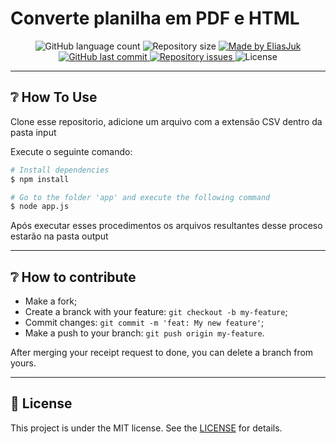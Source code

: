 # Converte planilha em PDF e HTML

<p align="center">
  <img alt="GitHub language count" src="https://img.shields.io/github/languages/count/EliasJuk/convert-excel-to-html-pdf">	
  <img alt="Repository size" src="https://img.shields.io/github/repo-size/EliasJuk/convert-excel-to-html-pdf">
	
  <a href="https://www.linkedin.com/in/eliaspjuk/">
    <img alt="Made by EliasJuk" src="https://img.shields.io/badge/made%20by-EliasJuk-%2304D361">
  </a>
  
  <a href="https://github.com/EliasJuk/convert-excel-to-html-pdf/commits/master">
    <img alt="GitHub last commit" src="https://img.shields.io/github/last-commit/EliasJuk/convert-excel-to-html-pdf">
  </a>
  
  <a href="https://github.com/EliasJuk/convert-excel-to-html-pdf/issues">
    <img alt="Repository issues" src="https://img.shields.io/github/issues/EliasJuk/convert-excel-to-html-pdf">
  </a>
  
  <img alt="License" src="https://img.shields.io/badge/license-MIT-brightgreen"> 
<p>

---

## ❔ How To Use

<p>Clone esse repositorio, adicione um arquivo com a extensão CSV dentro da pasta input</p>

Execute o seguinte comando:

```bash
# Install dependencies
$ npm install

# Go to the folder 'app' and execute the following command
$ node app.js 
```

<p>Após executar esses procedimentos os arquivos resultantes desse proceso estarão na pasta output</p>

---

## ❔ How to contribute

- Make a fork;
- Create a branck with your feature: `git checkout -b my-feature`;
- Commit changes: `git commit -m 'feat: My new feature'`;
- Make a push to your branch: `git push origin my-feature`.

After merging your receipt request to done, you can delete a branch from yours.

---

## :memo: License

This project is under the MIT license. See the [LICENSE](LICENSE.md) for details.